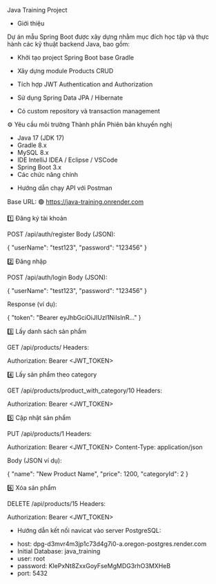 Java Training Project
+ Giới thiệu

Dự án mẫu Spring Boot được xây dựng nhằm mục đích học tập và thực hành các kỹ thuật backend Java, bao gồm:

- Khởi tạo project Spring Boot base Gradle

- Xây dựng module Products CRUD

- Tích hợp JWT Authentication and Authorization

- Sử dụng Spring Data JPA / Hibernate

- Có custom repository và transaction management

⚙️ Yêu cầu môi trường
Thành phần	Phiên bản khuyến nghị
+ Java	17 (JDK 17)
+ Gradle	8.x
+ MySQL	8.x
+ IDE	IntelliJ IDEA / Eclipse / VSCode
+ Spring Boot	3.x
+ Các chức năng chính

- Hướng dẫn chạy API với Postman

Base URL:
🟢 https://java-training.onrender.com

1️⃣ Đăng ký tài khoản

POST /api/auth/register
Body (JSON):

{
"userName": "test123",
"password": "123456"
}

2️⃣ Đăng nhập

POST /api/auth/login
Body (JSON):

{
"userName": "test123",
"password": "123456"
}


Response (ví dụ):

{
"token": "Bearer eyJhbGciOiJIUzI1NiIsInR..."
}

3️⃣ Lấy danh sách sản phẩm

GET /api/products/
Headers:

Authorization: Bearer <JWT_TOKEN>

4️⃣ Lấy sản phẩm theo category

GET /api/products/product_with_category/10
Headers:

Authorization: Bearer <JWT_TOKEN>

5️⃣ Cập nhật sản phẩm

PUT /api/products/1
Headers:

Authorization: Bearer <JWT_TOKEN>
Content-Type: application/json


Body (JSON ví dụ):

{
"name": "New Product Name",
"price": 1200,
"categoryId": 2
}

6️⃣ Xóa sản phẩm

DELETE /api/products/15
Headers:

Authorization: Bearer <JWT_TOKEN>

- Hướng dẫn kết nối navicat vào server PostgreSQL:
+  host: dpg-d3mvr4m3jp1c73d4g7i0-a.oregon-postgres.render.com
+  Initial Database: java_training
+  user: root
+  password: KlePxNt8ZxxGoyFseMgMDG3rhO3MXHeB
+  port: 5432
  